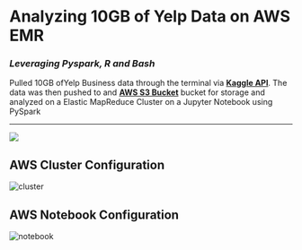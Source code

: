 # Analyzing 10GB of Yelp Data on AWS EMR
### *Leveraging Pyspark, R and Bash*


Pulled 10GB ofYelp Business data through the terminal via **[Kaggle API](https://www.kaggle.com/yelp-dataset/yelp-dataset)**. The data was then pushed to and **[AWS S3 Bucket](https://my-little-pony.s3.amazonaws.com/yelp)** bucket for storage and analyzed on a Elastic MapReduce Cluster on a Jupyter Notebook using PySpark




************************
![](https://raw.githubusercontent.com/BenitaDiop/FullStackBigData-with-SPARK/master/assets/ER.jpg)


## AWS Cluster Configuration

![cluster](https://raw.githubusercontent.com/BenitaDiop/FullStackBigData-with-SPARK/master/assets/cluster.png)
## AWS Notebook Configuration 
![notebook](https://github.com/BenitaDiop/FullStackBigData-with-SPARK/blob/master/assets/Notebook.png)











